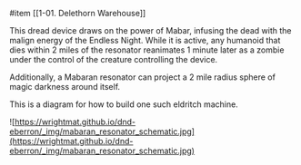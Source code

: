  #item [[1-01. Delethorn Warehouse]]

This dread device draws on the power of Mabar, infusing the dead with the malign energy of the Endless Night. While it is active, any humanoid that dies within 2 miles of the resonator reanimates 1 minute later as a zombie under the control of the creature controlling the device.

Additionally, a Mabaran resonator can project a 2 mile radius sphere of magic darkness around itself.

This is a diagram for how to build one such eldritch machine.

![https://wrightmat.github.io/dnd-eberron/_img/mabaran_resonator_schematic.jpg](https://wrightmat.github.io/dnd-eberron/_img/mabaran_resonator_schematic.jpg)